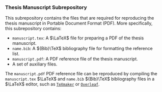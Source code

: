 ### Thesis Manuscript Subrepository
This subrepository contains the files that are required for reproducing the thesis manuscript in Portable Document Format (PDF). More specifically, this subrepository contains: 

* `manuscript.tex`: A $\LaTeX$ file for preparing a PDF of the thesis manuscript. 
* `name.bib`: A ${Bib}\TeX$ bibliography file for formatting the reference list.   
* `manuscript.pdf`: A PDF reference file of the thesis manuscript. 
* A set of auxiliary files.

The `manuscript.pdf` PDF reference file can be reproduced by compiling the `manuscript.tex` $\LaTeX$ and `name.bib` ${Bib}\TeX$ bibliography files in a $\LaTeX$ editor, such as [`TeXmaker`](https://www.xm1math.net/texmaker/) or [`Overleaf`](http://overleaf.com).

